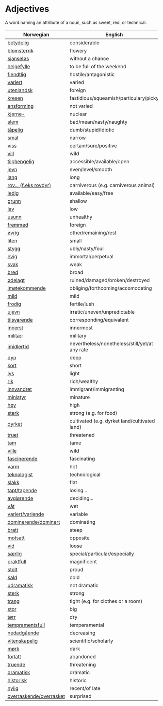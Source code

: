 # Adjectives

A word naming an attribute of a noun, such as sweet, red, or technical.

| Norwegian | English |
| --- | --- |
| [betydelig](https://www.ordnett.no/search?language=no&phrase=betydelig) | considerable |
| [blomsterrik](https://www.ordnett.no/search?language=no&phrase=blomsterrik) | flowery |
| [sjanseløs](https://www.ordnett.no/search?language=no&phrase=sjanseløs) | without a chance |
| [helgefylle](https://www.ordnett.no/search?language=no&phrase=helgefylle) | to be full of the weekend |
| [fiendtlig](https://www.ordnett.no/search?language=no&phrase=fiendtlig) | hostile/antagonistic |
| [variert](https://www.ordnett.no/search?language=no&phrase=variert) | varied |
| [utenlandsk](https://www.ordnett.no/search?language=no&phrase=utenlandsk) | foreign |
| [kresen](https://www.ordnett.no/search?language=no&phrase=kresen) | fastidious/squeamish/particulary/picky |
| [ensforming](https://www.ordnett.no/search?language=no&phrase=ensforming) | not varied |
| [kjerne-](https://www.ordnett.no/search?language=no&phrase=kjerne-) | nuclear |
| [slem](https://www.ordnett.no/search?language=no&phrase=slem) | bad/mean/nasty/naughty |
| [tåpelig](https://www.ordnett.no/search?language=no&phrase=tåpelig) | dumb/stupid/idiotic |
| [smal](https://www.ordnett.no/search?language=no&phrase=smal) | narrow |
| [viss](https://www.ordnett.no/search?language=no&phrase=viss) | certain/sure/positive |
| [vill](https://www.ordnett.no/search?language=no&phrase=vill) | wild |
| [tilghengelig](https://www.ordnett.no/search?language=no&phrase=tilghengelig) | accessible/available/open |
| [jevn](https://www.ordnett.no/search?language=no&phrase=jevn) | even/level/smooth |
| [lang](https://www.ordnett.no/search?language=no&phrase=lang) | long |
| [rov... (f.eks rovdyr)](https://www.ordnett.no/search?language=no&phrase=rov...%20(f.eks%20rovdyr)) | carniverous (e.g. carniverous animal) |
| [ledig](https://www.ordnett.no/search?language=no&phrase=ledig) | available/easy/free |
| [grunn](https://www.ordnett.no/search?language=no&phrase=grunn) | shallow |
| [lav](https://www.ordnett.no/search?language=no&phrase=lav) | low |
| [usunn](https://www.ordnett.no/search?language=no&phrase=usunn) | unhealthy |
| [fremmed](https://www.ordnett.no/search?language=no&phrase=fremmed) | foreign |
| [øvrig](https://www.ordnett.no/search?language=no&phrase=øvrig) | other/remaining/rest |
| [liten](https://www.ordnett.no/search?language=no&phrase=liten) | small |
| [stygg](https://www.ordnett.no/search?language=no&phrase=stygg) | ubly/nasty/foul |
| [evig](https://www.ordnett.no/search?language=no&phrase=evig) | immortal/perpetual |
| [svak](https://www.ordnett.no/search?language=no&phrase=svak) | weak |
| [bred](https://www.ordnett.no/search?language=no&phrase=bred) | broad |
| [ødelagt](https://www.ordnett.no/search?language=no&phrase=ødelagt) | ruined/damaged/broken/destroyed |
| [imøtekommende](https://www.ordnett.no/search?language=no&phrase=imøtekommende) | obliging/forthcoming/accomodating |
| [mild](https://www.ordnett.no/search?language=no&phrase=mild) | mild |
| [frodig](https://www.ordnett.no/search?language=no&phrase=frodig) | fertile/lush |
| [ujevn](https://www.ordnett.no/search?language=no&phrase=ujevn) | irratic/uneven/unpredictable |
| [tilsvarende](https://www.ordnett.no/search?language=no&phrase=tilsvarende) | corresponding/equivalent |
| [innerst](https://www.ordnett.no/search?language=no&phrase=innerst) | innermost |
| [militær](https://www.ordnett.no/search?language=no&phrase=militær) | military |
| [imidlertid](https://www.ordnett.no/search?language=no&phrase=imidlertid) | nevertheless/nonetheless/still/yet/at any rate |
| [dyp](https://www.ordnett.no/search?language=no&phrase=dyp) | deep |
| [kort](https://www.ordnett.no/search?language=no&phrase=kort) | short |
| [lys](https://www.ordnett.no/search?language=no&phrase=lys) | light |
| [rik](https://www.ordnett.no/search?language=no&phrase=rik) | rich/wealthy |
| [innvandret](https://www.ordnett.no/search?language=no&phrase=innvandret) | immigrant/immigranting |
| [miniatyr](https://www.ordnett.no/search?language=no&phrase=miniatyr) | minature |
| [høy](https://www.ordnett.no/search?language=no&phrase=høy) | high |
| [sterk](https://www.ordnett.no/search?language=no&phrase=sterk) | strong (e.g. for food) |
| [dyrket](https://www.ordnett.no/search?language=no&phrase=dyrket) | cultivated (e.g. dyrket land/cultivated land) |
| [truet](https://www.ordnett.no/search?language=no&phrase=truet) | threatened |
| [tam](https://www.ordnett.no/search?language=no&phrase=tam) | tame |
| [ville](https://www.ordnett.no/search?language=no&phrase=ville) | wild |
| [fascinerende](https://www.ordnett.no/search?language=no&phrase=fascinerende) | fascinating |
| [varm](https://www.ordnett.no/search?language=no&phrase=varm) | hot |
| [teknologist](https://www.ordnett.no/search?language=no&phrase=teknologist) | technological |
| [slakk](https://www.ordnett.no/search?language=no&phrase=slakk) | flat |
| [tapt/tapende](https://www.ordnett.no/search?language=no&phrase=tapt/tapende) | losing... |
| [avgjørende](https://www.ordnett.no/search?language=no&phrase=avgjørende) | deciding... |
| [våt](https://www.ordnett.no/search?language=no&phrase=våt) | wet |
| [variert/variende](https://www.ordnett.no/search?language=no&phrase=variert/variende) | variable |
| [dominerende/dominert](https://www.ordnett.no/search?language=no&phrase=dominerende/dominert) | dominating |
| [bratt](https://www.ordnett.no/search?language=no&phrase=bratt) | steep |
| [motsatt](https://www.ordnett.no/search?language=no&phrase=motsatt) | opposite |
| [vid](https://www.ordnett.no/search?language=no&phrase=vid) | loose |
| [særlig](https://www.ordnett.no/search?language=no&phrase=særlig) | special/particular/especially |
| [praktfull](https://www.ordnett.no/search?language=no&phrase=praktfull) | magnificent |
| [stolt](https://www.ordnett.no/search?language=no&phrase=stolt) | proud |
| [kald](https://www.ordnett.no/search?language=no&phrase=kald) | cold |
| [udramatisk](https://www.ordnett.no/search?language=no&phrase=udramatisk) | not dramatic |
| [sterk](https://www.ordnett.no/search?language=no&phrase=sterk) | strong |
| [trang](https://www.ordnett.no/search?language=no&phrase=trang) | tight (e.g. for clothes or a room) |
| [stor](https://www.ordnett.no/search?language=no&phrase=stor) | big |
| [tørr](https://www.ordnett.no/search?language=no&phrase=tørr) | dry |
| [tempramentsfull](https://www.ordnett.no/search?language=no&phrase=tempramentsfull) | temperamental |
| [nedadgående](https://www.ordnett.no/search?language=no&phrase=nedadgående) | decreasing |
| [vitenskapelig](https://www.ordnett.no/search?language=no&phrase=vitenskapelig) | scientific/scholarly |
| [mørk](https://www.ordnett.no/search?language=no&phrase=mørk) | dark |
| [forlatt](https://www.ordnett.no/search?language=no&phrase=forlatt) | abandoned |
| [truende](https://www.ordnett.no/search?language=no&phrase=truende) | threatening |
| [dramatisk](https://www.ordnett.no/search?language=no&phrase=dramatisk) | dramatic |
| [historisk](https://www.ordnett.no/search?language=no&phrase=historisk) | historic |
| [nylig](https://www.ordnett.no/search?language=no&phrase=nylig) | recent/of late |
| [overraskende/overrasket](https://www.ordnett.no/search?language=no&phrase=overraskende/overrasket) | surprised |

